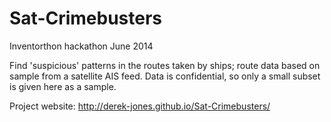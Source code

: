 Sat-Crimebusters
================

Inventorthon hackathon June 2014

Find 'suspicious' patterns in the routes taken by ships; route data based on sample from a satellite AIS feed.
Data is confidential, so only a small subset is given here as a sample.

Project website: http://derek-jones.github.io/Sat-Crimebusters/
